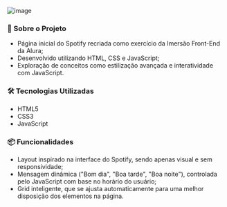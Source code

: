 ![image](https://github.com/user-attachments/assets/e6db5e84-1ebb-4f62-810b-14f9769f3b3a)


### 📂 Sobre o Projeto

* Página inicial do Spotify recriada como exercício da Imersão Front-End da Alura;
* Desenvolvido utilizando HTML, CSS e JavaScript;
* Exploração de conceitos como estilização avançada e interatividade com JavaScript.

### 🛠 Tecnologias Utilizadas

* HTML5
* CSS3
* JavaScript

### 📦 Funcionalidades

* Layout inspirado na interface do Spotify, sendo apenas visual e sem responsividade;
* Mensagem dinâmica ("Bom dia", "Boa tarde", "Boa noite"), controlada pelo JavaScript com base no horário do usuário;
* Grid inteligente, que se ajusta automaticamente para uma melhor disposição dos elementos na página.

